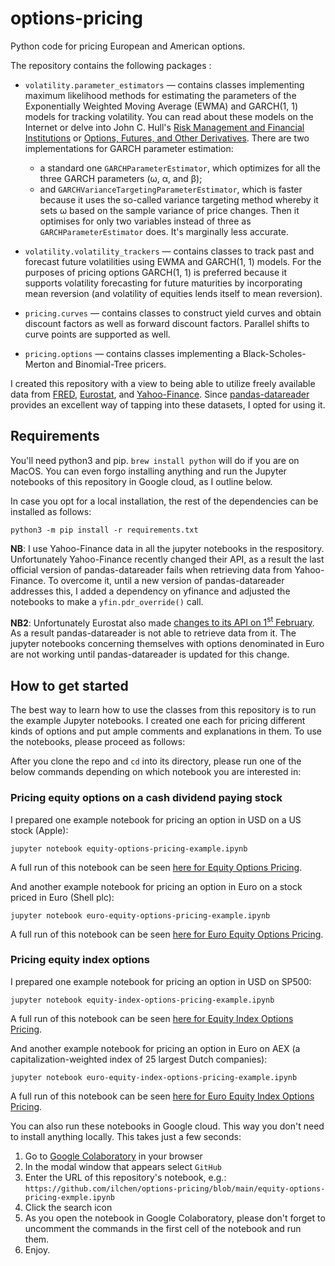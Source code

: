 # options-pricing
Python code for pricing European and American options.

The repository contains the following packages :
* `volatility.parameter_estimators` &mdash; contains classes implementing maximum likelihood methods for estimating
   the parameters of the Exponentially Weighted Moving Average (EWMA) and GARCH(1, 1) models for tracking volatility.
   You can read about these models on the Internet or delve into John C. Hull's
   [Risk Management and Financial Institutions](http://www-2.rotman.utoronto.ca/~hull/riskman/index.html)
   or [Options, Futures, and Other Derivatives](http://www-2.rotman.utoronto.ca/~hull/ofod/index.html). There are
   two implementations for GARCH parameter estimation:
  * a standard one `GARCHParameterEstimator`, which optimizes for all the three GARCH parameters (ω, α, and β);
  * and `GARCHVarianceTargetingParameterEstimator`, which is faster because it uses the so-called variance targeting
      method whereby it sets ω based on the sample variance of price changes. Then it optimises for only two variables
      instead of three as `GARCHParameterEstimator` does. It's marginally less accurate.

* `volatility.volatility_trackers` &mdash; contains classes to track past and forecast future volatilities using
  EWMA and GARCH(1, 1) models. For the purposes of pricing options GARCH(1, 1) is preferred because it supports
  volatility forecasting for future maturities by incorporating mean reversion (and volatility of equities lends itself
  to mean reversion).

* `pricing.curves` &mdash; contains classes to construct yield curves and obtain discount factors as well as forward
  discount factors. Parallel shifts to curve points are supported as well.

* `pricing.options` &mdash; contains classes implementing a Black-Scholes-Merton and Binomial-Tree pricers.

I created this repository with a view to being able to utilize freely available data from [FRED](https://fred.stlouisfed.org),
[Eurostat](https://ec.europa.eu/eurostat/web/main/data/database), and [Yahoo-Finance](https://finance.yahoo.com).
Since [pandas-datareader](https://pydata.github.io/pandas-datareader/index.html)
provides an excellent way of tapping into these datasets, I opted for using it.

## Requirements
You'll need python3 and pip. `brew install python` will do if you are on MacOS. You can even forgo installing anything
and run the Jupyter notebooks of this repository in Google cloud, as I outline below.

In case you opt for a local installation, the rest of the dependencies can be installed as follows:
```commandline
python3 -m pip install -r requirements.txt
```
**NB**: I use Yahoo-Finance data in all the jupyter notebooks in the respository. Unfortunately Yahoo-Finance recently changed
their API, as a result the last official version of pandas-datareader fails when retrieving data from Yahoo-Finance.
To overcome it, until a new version of pandas-datareader addresses this, I added a dependency on yfinance and adjusted
the notebooks to make a `yfin.pdr_override()` call.

**NB2**: Unfortunately Eurostat also made [changes to its API on 1<sup>st</sup> February](https://ec.europa.eu/eurostat/web/main/eurostat/web/main/help/faq/data-services).
As a result pandas-datareader is not able to retrieve data from it. The jupyter notebooks concerning themselves
with options denominated in Euro are not working until pandas-datareader is updated for this change.

## How to get started
The best way to learn how to use the classes from this repository is to run the example Jupyter notebooks. I created
one each for pricing different kinds of options and put ample comments and explanations in them. To use the notebooks,
please proceed as follows:

After you clone the repo and `cd` into its directory, please run one of the below commands depending on which notebook you are interested in:

### Pricing equity options on a cash dividend paying stock
I prepared one example notebook for pricing an option in USD on a US stock (Apple):
```commandline
jupyter notebook equity-options-pricing-example.ipynb
```
A full run of this notebook can be seen [here for Equity Options Pricing](https://github.com/ilchen/options-pricing/blob/main/equity-options-pricing-example.ipynb).

And another example notebook for pricing an option in Euro on a stock priced in Euro (Shell plc):
```commandline
jupyter notebook euro-equity-options-pricing-example.ipynb
```
A full run of this notebook can be seen [here for Euro Equity Options Pricing](https://github.com/ilchen/options-pricing/blob/main/euro-equity-options-pricing-example.ipynb).

### Pricing equity index options
I prepared one example notebook for pricing an option in USD on SP500:
```commandline
jupyter notebook equity-index-options-pricing-example.ipynb
```
A full run of this notebook can be seen [here for Equity Index Options Pricing](https://github.com/ilchen/options-pricing/blob/main/equity-index-options-pricing-example.ipynb).

And another example notebook for pricing an option in Euro on AEX (a capitalization-weighted index of 25 largest Dutch companies):
```commandline
jupyter notebook euro-equity-index-options-pricing-example.ipynb
```
A full run of this notebook can be seen [here for Euro Equity Index Options Pricing](https://github.com/ilchen/options-pricing/blob/main/euro-equity-index-options-pricing-example.ipynb).


You can also run these notebooks in Google cloud. This way you don't need to install anything locally. This takes just a few seconds:
1. Go to [Google Colaboratory](https://colab.research.google.com/notebooks/intro.ipynb#recent=true) in your browser
2. In the modal window that appears select `GitHub`
3. Enter the URL of this repository's notebook, e.g.: `https://github.com/ilchen/options-pricing/blob/main/equity-options-pricing-exmple.ipynb`
4. Click the search icon
5. As you open the notebook in Google Colaboratory, please don't forget to uncomment the commands in the first cell
of the notebook and run them.
6. Enjoy. 
